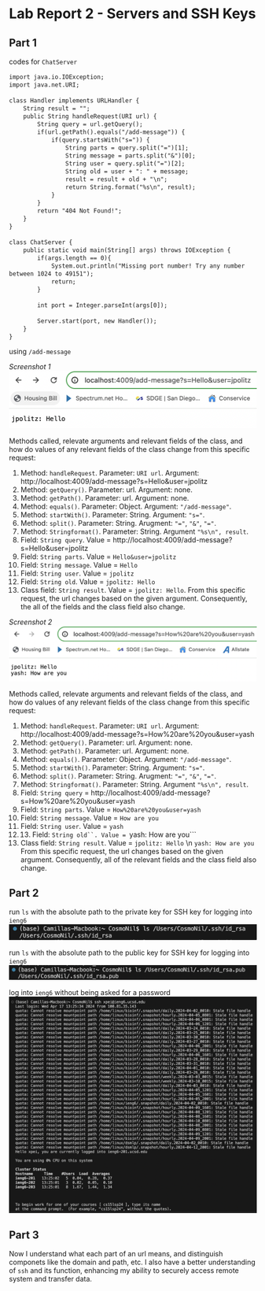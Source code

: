 # Lab Report 2 - Servers and SSH Keys
## Part 1
codes for ```ChatServer```
```
import java.io.IOException;
import java.net.URI;

class Handler implements URLHandler {
    String result = "";
    public String handleRequest(URI url) {
        String query = url.getQuery();
        if(url.getPath().equals("/add-message")) {
            if(query.startsWith("s=")) {
                String parts = query.split("=")[1];
                String message = parts.split("&")[0];
                String user = query.split("=")[2];
                String old = user + ": " + message;
                result = result + old + "\n";
                return String.format("%s\n", result);
            }
        }
        return "404 Not Found!";
    }
}

class ChatServer {
    public static void main(String[] args) throws IOException {
        if(args.length == 0){
            System.out.println("Missing port number! Try any number between 1024 to 49151");
            return;
        }

        int port = Integer.parseInt(args[0]);

        Server.start(port, new Handler());
    }
}
```
using ```/add-message```

*Screenshot 1*
![SCREENSHOT1](labreport2screenshot1.jpg)

Methods called, relevate arguments and relevant fields of the class, and how do values of any relevant fields of the class change from this specific request: 
1. Method: ```handleRequest```. Parameter: ```URI url```. Argument: http://localhost:4009/add-message?s=Hello&user=jpolitz
2. Method: ```getQuery()```. Parameter: url. Argument: none.
3. Method: ```getPath()```. Parameter: url. Argument: none.
4. Method: ```equals()```. Parameter: Object. Argument: ```"/add-message"```.
5. Method: ```startWith()```. Parameter: String. Argument: ```"s="```. 
6. Method: ```split()```. Parameter: String. Arugment: ```"="```, ```"&"```, ```"="```.
7. Method: ```Stringformat()```. Parameter: String. Argument ```"%s\n", result```.
8. Field: ```String query```. Value = http://localhost:4009/add-message?s=Hello&user=jpolitz
9. Field: ```String parts```. Value = ```Hello&user=jpolitz```
10. Field: ```String message```. Value = ```Hello```
11. Field: ```String user```. Value = ```jpolitz```
13. Field: ```String old```. Value = ```jpolitz: Hello```
14. Class field: ```String result```. Value = ```jpolitz: Hello```. 
From this specific request, the url changes based on the given argument. Consequently, the all of the fields and the class field also change.

*Screenshot 2*
![SCREENSHOT2](labreport2screenshot2.jpg)

Methods called, relevate arguments and relevant fields of the class, and how do values of any relevant fields of the class change from this specific request: 
1. Method: ```handleRequest```. Parameter: ```URI url```. Argument: http://localhost:4009/add-message?s=How%20are%20you&user=yash
2. Method: ```getQuery()```. Parameter: url. Argument: none.
3. Method: ```getPath()```. Parameter: url. Argument: none.
4. Method: ```equals()```. Parameter: Object. Argument: ```"/add-message"```.
5. Method: ```startWith()```. Parameter: String. Argument: ```"s="```. 
6. Method: ```split()```. Parameter: String. Arugment: ```"="```, ```"&"```, ```"="```. 
7. Method: ```Stringformat()```. Parameter: String. Argument ```"%s\n", result```.
8. Field: ```String query``` = http://localhost:4009/add-message?s=How%20are%20you&user=yash
9. Field: ```String parts```. Value = ```How%20are%20you&user=yash```
10. Field: ```String message```. Value = ```How are you```
11. Field: ```String user```. Value = ```yash```
12. 13. Field: ```String old``. Value = ```yash: How are you```
13. Class field: ```String result```. Value = ```jpolitz: Hello``` \n ```yash: How are you```
From this specific request, the url changes based on the given argument. Consequently, all of the relevant fields and the class field also change. 

## Part 2
run ```ls``` with the absolute path to the private key for SSH key for logging into ```ieng6```
![PRIVATE](labreport2privatekey.jpg)

run ```ls``` with the absolute path to the public key for SSH key for logging into ```ieng6```
![PUBLIC](labreport2publickey.jpg)

log into ```ieng6``` without being asked for a password
![NOPASSWORD](labreport2nopassword.jpg)

## Part 3 
Now I understand what each part of an url means, and distinguish componets like the domain and path, etc. I also have a better understanding of ```ssh``` and its function, enhancing my ability to securely access remote system and transfer data. 
